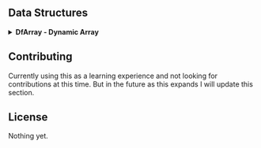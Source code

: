 ## Data Structures

<details>
  <summary><strong>DfArray - Dynamic Array</strong></summary>

## Overview
DfArray is a lightweight, dynamic array that provides high-level and memory safe functionality to standard static C array's.

## Features
- **Dynamic resizing**: Automatically expands when elements are added.
- **Bounds checking**: Prevents out-of-bounds access with safe error handling.
- **Generic storage**: Supports any data type via `void *` and configurable element sizes.
- **Push/pop & unshift/shift operations**: Similar to JavaScript arrays.
- **Functional mapping**: Apply functions to all elements.

## Installation
To use DfArray in your project, include `df_array.h` and link with the corresponding source files. Example:
```sh
# Example compilation
gcc -o my_program my_program.c src/df_array.c -Iincludes
```

## Usage
### Creating and Destroying an Array
```c
DfArray *array = DfArray_Create(sizeof(int), 10);
DfArray_Destroy(array);
```

### Getting and Setting Elements
```c
int num = 10;
DfArray_Set(array, 1, &num);
int retrieved;
DfArray_Get(array, 1, &retrieved);
printf("Retrieved value: %d\n", retrieved);
```

### Adding and Removing Elements
```c
int value = 42;
DfArray_Push(array, &value);
int popped;
DfArray_Pop(array, &popped);
printf("Popped value: %d\n", popped);

int value2 = 25;
DfArray_Unshift(array, &value2);
int shifted;
DfArray_Shift(array, &shifted);
printf("Shifted value: %d/n", shifted);
```

### Applying a Function to All Elements
```c
void printInt(void *item) {
    printf("%d\n", *(int *)item);
}
DfArray_Map(array, printInt);
```

## API Reference
### `DfArray* DfArray_Create(size_t elem_size, size_t initial_capacity)`
Allocates a new dynamic array.

### `void DfArray_Destroy(DfArray* array)`
Frees memory associated with the array.

### `void DfArray_Push(DfArray* array, void *value)`
Adds an element to the end, resizing if needed.

### `void DfArray_Pop(DfArray* array, void *dest)`
Removes and retrieves the last element.

### `void DfArray_Unshift(DfArray* array, void *value)`
Adds an element to the front, resizing if needed.

### `void DfArray_Shift(DfArray* array, void *dest)`
Removes and retrieves the first element.

### `void DfArray_Set(DfArray* array, size_t index, void *value)`
Updates a given element at a specified index.

### `void DfArray_Get(DfArray* array, size_t index, void *dest)`
Retrieves an element with bounds checking.

### `void DfArray_Map(DfArray *array, void (*func)(void *))`
Applies a function to each element.
</details>

## Contributing
Currently using this as a learning experience and not looking for contributions at this time. But in the future as this expands I will update this section.

## License
Nothing yet.

